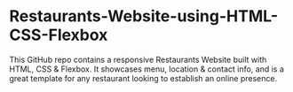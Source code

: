 # Restaurants-Website-using-HTML-CSS-Flexbox
This GitHub repo contains a responsive Restaurants Website built with HTML, CSS &amp; Flexbox. It showcases menu, location &amp; contact info, and is a great template for any restaurant looking to establish an online presence.
